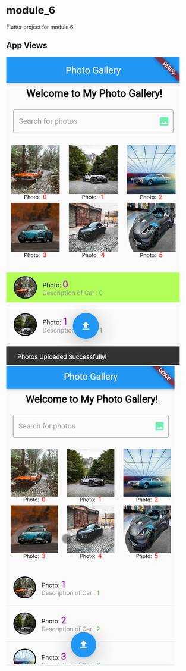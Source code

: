 # module_6
Flutter project for module 6.

## App Views
![App View1!](app_view1.png)
![App View2!](app_view2.png)


